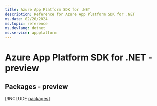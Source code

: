 ```yaml
---
title: Azure App Platform SDK for .NET
description: Reference for Azure App Platform SDK for .NET
ms.date: 02/20/2024
ms.topic: reference
ms.devlang: dotnet
ms.service: appplatform
---
```

# Azure App Platform SDK for .NET - preview
## Packages - preview
[!INCLUDE [packages](app-platform-index.md)]